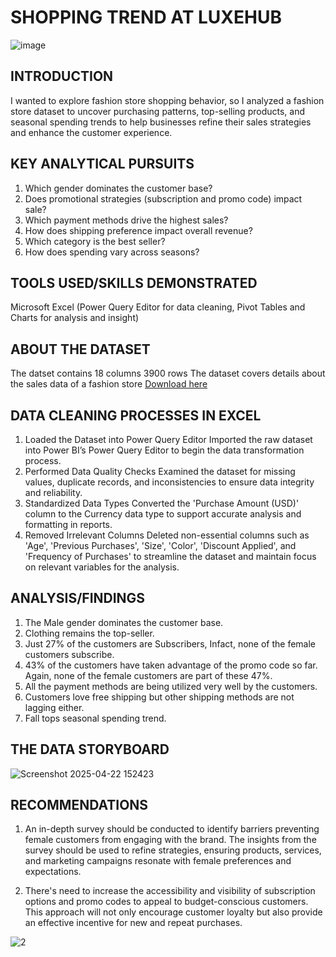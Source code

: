 # SHOPPING TREND AT LUXEHUB
![image](https://github.com/user-attachments/assets/0b5aa537-4f31-4aec-a3c0-a5c3c72868b5)

## INTRODUCTION
I wanted to explore fashion store shopping behavior, so I analyzed a fashion store dataset to uncover purchasing patterns, top-selling products, and seasonal spending trends to help businesses refine their sales strategies and enhance the customer experience.

## KEY ANALYTICAL PURSUITS

1. Which gender dominates the customer base?
2. Does promotional strategies (subscription and promo code) impact sale?
3. Which payment methods drive the highest sales?
4. How does shipping preference impact overall revenue?
5. Which category is the best seller?
6. How does spending vary across seasons? 

## TOOLS USED/SKILLS DEMONSTRATED

Microsoft Excel (Power Query Editor for data cleaning, Pivot Tables and Charts for analysis and insight)

## ABOUT THE DATASET
The datset contains 
18 columns
3900 rows 
The dataset covers details about the sales data of a fashion store [Download here](https://www.kaggle.com/datasets/zeesolver/consumer-behavior-and-shopping-habits-dataset)


## DATA CLEANING PROCESSES IN EXCEL
1. Loaded the Dataset into Power Query Editor
Imported the raw dataset into Power BI’s Power Query Editor to begin the data transformation process.
2. Performed Data Quality Checks
Examined the dataset for missing values, duplicate records, and inconsistencies to ensure data integrity and reliability.
3. Standardized Data Types
Converted the 'Purchase Amount (USD)' column to the Currency data type to support accurate analysis and formatting in reports.
4. Removed Irrelevant Columns
Deleted non-essential columns such as 'Age', 'Previous Purchases', 'Size', 'Color', 'Discount Applied', and 'Frequency of Purchases' to streamline the dataset and maintain focus on relevant variables for the analysis.


## ANALYSIS/FINDINGS

1. The Male gender dominates the customer base.
2. Clothing remains the top-seller.
3. Just 27% of the customers are Subscribers, Infact, none of the female customers subscribe.
4. 43% of the customers have taken advantage of the promo code so far. Again, none of the female customers are part of these 47%.
5. All the payment methods are being utilized very well by the customers.
6. Customers love free shipping but other shipping methods are not lagging either.
7. Fall tops seasonal spending trend.

## THE DATA STORYBOARD

![Screenshot 2025-04-22 152423](https://github.com/user-attachments/assets/0e7f7b5b-6424-4985-a9bd-b7676565bf50)


## RECOMMENDATIONS

1. An in-depth survey should be conducted to identify barriers preventing female customers from engaging with the brand. The insights from the survey should be used to refine strategies, ensuring products, services, and marketing campaigns resonate with female preferences and expectations.

2. There's need to increase the accessibility and visibility of subscription options and promo codes to appeal to budget-conscious customers. This approach will not only encourage customer loyalty but also provide an effective incentive for new and repeat purchases.

![2](https://github.com/user-attachments/assets/1d141645-fdab-432b-b293-d6bc31356bb2)














